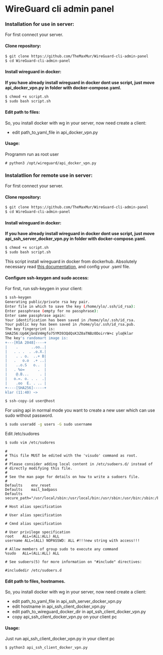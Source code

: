 # WireGuard cli admin panel

### Installation for use in server:

For first connect your server.

#### Clone repository:
``` bash 
$ git clone https://github.com/TheMaxMur/WireGuard-cli-admin-panel
$ cd WireGuard-cli-admin-panel
```
#### Install wireguard in docker:

**If you have already install wireguard in docker dont use script, just move api_docker_vpn.py in folder with docker-compose.yaml.**

``` bash
$ chmod +x script.sh
$ sudo bash script.sh
```

#### Edit path to files:
So, you install docker with wg in your server, now need create a client:
* edit path_to_yaml_file in api_docker_vpn.py

#### Usage:
Programm run as root user
```
# python3 /opt/wireguard/api_docker_vpn.py
```

### Instalatlion for remote use in server:

For first connect your server.

#### Clone repository:
``` bash
$ git clone https://github.com/TheMaxMur/WireGuard-cli-admin-panel
$ cd WireGuard-cli-admin-panel
```
#### Install wireguard in docker:

**If you have already install wireguard in docker dont use script, just move api_ssh_server_docker_vpn.py in folder with docker-compose.yaml.**

``` bash
$ chmod +x script.sh
$ sudo bash script.sh
```

This script install wireguard in docker from dockerhub. Absolutely necessary read [this documentation](https://hub.docker.com/r/linuxserver/wireguard), and config your .yaml file.

#### Configure ssh-keygen and sudo access:
For first, run ssh-keygen in your client:
``` bash
$ ssh-keygen
Generating public/private rsa key pair.
Enter file in which to save the key (/home/ylo/.ssh/id_rsa): 
Enter passphrase (empty for no passphrase): 
Enter same passphrase again: 
Your identification has been saved in /home/ylo/.ssh/id_rsa.
Your public key has been saved in /home/ylo/.ssh/id_rsa.pub.
The key fingerprint is:
SHA256:Up6KjbnEV4Hgfo75YM393QdQsK3Z0aTNBz0DoirrW+c ylo@klar
The key's randomart image is:
+---[RSA 2048]----+
|    .      ..oo..|
|   . . .  . .o.X.|
|    . . o.  ..+ B|
|   .   o.o  .+ ..|
|    ..o.S   o..  |
|   . %o=      .  |
|    @.B...     . |
|   o.=. o. . .  .|
|    .oo  E. . .. |
+----[SHA256]-----+
klar (11:40) ~>
```
``` bash
$ ssh-copy-id user@host
```

For using api in normal mode you want to create a new user which can use sudo without password.
``` bash
$ sudo useradd -g users -G sudo username
```
Edit /etc/sudores
``` bash
$ sudo vim /etc/sudores
```

```
#
# This file MUST be edited with the 'visudo' command as root.
#
# Please consider adding local content in /etc/sudoers.d/ instead of
# directly modifying this file.
#
# See the man page for details on how to write a sudoers file.
#
Defaults	env_reset
Defaults	mail_badpass
Defaults	secure_path="/usr/local/sbin:/usr/local/bin:/usr/sbin:/usr/bin:/sbin:/bin"

# Host alias specification

# User alias specification

# Cmnd alias specification

# User privilege specification
root	ALL=(ALL:ALL) ALL
username ALL=(ALL) NOPASSWD: ALL #!!!new string with access!!! 

# Allow members of group sudo to execute any command
%sudo	ALL=(ALL:ALL) ALL

# See sudoers(5) for more information on "#include" directives:

#includedir /etc/sudoers.d

```

#### Edit path to files, hostnames.

So, you install docker with wg in your server, now need create a client:
* edit path_to_yaml_file in api_ssh_server_docker_vpn.py
* edit hostname in api_ssh_client_docker_vpn.py
* edit path_to_wireguard_docker_dir in apt_ssh_client_docker_vpn.py
* copy api_ssh_client_docker_vpn.py on your client pc

#### Usage:
Just run api_ssh_client_docker_vpn.py in your client pc
```bash
$ python3 api_ssh_client_docker_vpn.py
```
